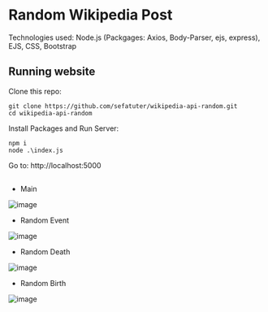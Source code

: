 # Random Wikipedia Post

Technologies used: Node.js (Packgages: Axios, Body-Parser, ejs, express), EJS, CSS, Bootstrap 

## Running website

Clone this repo:

```
git clone https://github.com/sefatuter/wikipedia-api-random.git
cd wikipedia-api-random
```

Install Packages and Run Server:

```
npm i
node .\index.js
```

Go to: http://localhost:5000

##

* Main
  
![image](https://github.com/sefatuter/wikipedia-api-random/assets/95074982/02811c6a-fbbd-44dd-bc77-76adc31f17fc)

* Random Event

![image](https://github.com/sefatuter/wikipedia-api-random/assets/95074982/8a936fc6-8afd-4b70-9596-bd424a13c8b5)


* Random Death

![image](https://github.com/sefatuter/wikipedia-api-random/assets/95074982/6e9a13b6-fb54-4491-a5d8-15ec80029c1c)


* Random Birth

![image](https://github.com/sefatuter/wikipedia-api-random/assets/95074982/056b3def-90af-42ee-8c71-04de9dfaf190)
